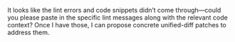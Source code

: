 It looks like the lint errors and code snippets didn’t come through—could you please paste in the specific lint messages along with the relevant code context? Once I have those, I can propose concrete unified-diff patches to address them.